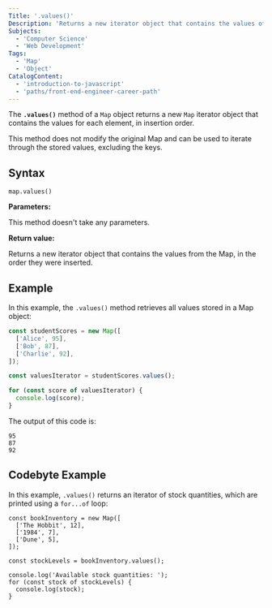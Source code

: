 ```yaml
---
Title: '.values()'
Description: 'Returns a new iterator object that contains the values of a Map object in insertion order.'
Subjects:
  - 'Computer Science'
  - 'Web Development'
Tags:
  - 'Map'
  - 'Object'
CatalogContent:
  - 'introduction-to-javascript'
  - 'paths/front-end-engineer-career-path'
---
```


The **`.values()`** method of a `Map` object returns a new `Map` iterator object that contains the values for each element, in insertion order.

This method does not modify the original Map and can be used to iterate through the stored values, excluding the keys.

## Syntax

```pseudo
map.values()
```

**Parameters:**

This method doesn't take any parameters.

**Return value:**

Returns a new iterator object that contains the values from the Map, in the order they were inserted.

## Example

In this example, the `.values()` method retrieves all values stored in a Map object:

```js
const studentScores = new Map([
  ['Alice', 95],
  ['Bob', 87],
  ['Charlie', 92],
]);

const valuesIterator = studentScores.values();

for (const score of valuesIterator) {
  console.log(score);
}
```

The output of this code is:

```shell
95
87
92
```

## Codebyte Example

In this example, `.values()` returns an iterator of stock quantities, which are printed using a `for...of` loop:

```codebyte/javascript
const bookInventory = new Map([
  ['The Hobbit', 12],
  ['1984', 7],
  ['Dune', 5],
]);

const stockLevels = bookInventory.values();

console.log('Available stock quantities: ');
for (const stock of stockLevels) {
  console.log(stock);
}
```
